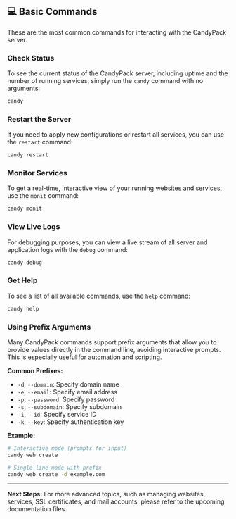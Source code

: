 ## 💻 Basic Commands

These are the most common commands for interacting with the CandyPack server.

### Check Status
To see the current status of the CandyPack server, including uptime and the number of running services, simply run the `candy` command with no arguments:
```bash
candy
```

### Restart the Server
If you need to apply new configurations or restart all services, you can use the `restart` command:
```bash
candy restart
```

### Monitor Services
To get a real-time, interactive view of your running websites and services, use the `monit` command:
```bash
candy monit
```

### View Live Logs
For debugging purposes, you can view a live stream of all server and application logs with the `debug` command:
```bash
candy debug
```

### Get Help
To see a list of all available commands, use the `help` command:
```bash
candy help
```

### Using Prefix Arguments
Many CandyPack commands support prefix arguments that allow you to provide values directly in the command line, avoiding interactive prompts. This is especially useful for automation and scripting.

**Common Prefixes:**
- `-d`, `--domain`: Specify domain name
- `-e`, `--email`: Specify email address  
- `-p`, `--password`: Specify password
- `-s`, `--subdomain`: Specify subdomain
- `-i`, `--id`: Specify service ID
- `-k`, `--key`: Specify authentication key

**Example:**
```bash
# Interactive mode (prompts for input)
candy web create

# Single-line mode with prefix
candy web create -d example.com
```

---

**Next Steps:** For more advanced topics, such as managing websites, services, SSL certificates, and mail accounts, please refer to the upcoming documentation files.
